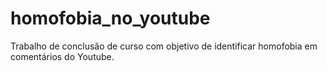 # homofobia_no_youtube
Trabalho de conclusão de curso com objetivo de identificar homofobia em comentários do Youtube.
